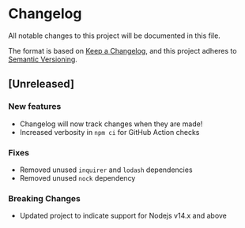 # Changelog

All notable changes to this project will be documented in this file.

The format is based on [Keep a Changelog](https://keepachangelog.com/en/1.0.0/),
and this project adheres to [Semantic Versioning](https://semver.org/spec/v2.0.0.html).

## [Unreleased]

### New features

- Changelog will now track changes when they are made!
- Increased verbosity in `npm ci` for GitHub Action checks

### Fixes

- Removed unused `inquirer` and `lodash` dependencies
- Removed unused `nock` dependency

### Breaking Changes

- Updated project to indicate support for Nodejs v14.x and above
